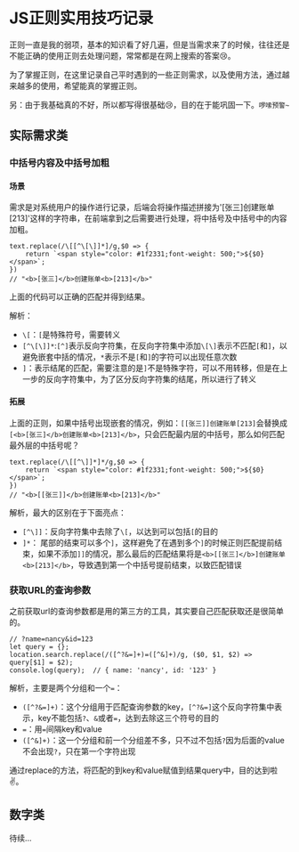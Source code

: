 # JS正则实用技巧记录
正则一直是我的弱项，基本的知识看了好几遍，但是当需求来了的时候，往往还是不能正确的使用正则去处理问题，常常都是在网上搜索的答案😢。

为了掌握正则，在这里记录自己平时遇到的一些正则需求，以及使用方法，通过越来越多的使用，希望能真的掌握正则。

另：由于我基础真的不好，所以都写得很基础😢，目的在于能巩固一下。`啰嗦预警~`

## 实际需求类

### 中括号内容及中括号加粗
#### 场景
需求是对系统用户的操作进行记录，后端会将操作描述拼接为'[张三]创建账单[213]'这样的字符串，在前端拿到之后需要进行处理，将中括号及中括号中的内容加粗。

```
text.replace(/\[[^\[\]]*]/g,$0 => {
	return `<span style="color: #1f2331;font-weight: 500;">${$0}</span>`;
})
// "<b>[张三]</b>创建账单<b>[213]</b>"
```
上面的代码可以正确的匹配并得到结果。

解析：

- `\[`：`[`是特殊符号，需要转义
- `[^\[\]]*`:`[^]`表示反向字符集，在反向字符集中添加`\[\]`表示不匹配`[`和`]`，以避免嵌套中括的情况，`*`表示不是`[`和`]`的字符可以出现任意次数
- `]`：表示结尾的匹配，需要注意的是`]`不是特殊字符，可以不用转移，但是在上一步的反向字符集中，为了区分反向字符集的结尾，所以进行了转义

#### 拓展
上面的正则，如果中括号出现嵌套的情况，例如：`[[张三]]创建账单[213]`会替换成`[<b>[张三]</b>创建账单<b>[213]</b>`，只会匹配最内层的中括号，那么如何匹配最外层的中括号呢？

```
text.replace(/\[[^\]]*]*/g,$0 => {
	return `<span style="color: #1f2331;font-weight: 500;">${$0}</span>`;
})
// "<b>[[张三]]</b>创建账单<b>[213]</b>"
```

解析，最大的区别在于下面亮点：
- `[^\]]`：反向字符集中去除了`\[`，以达到可以包括`[`的目的
- `]*`： 尾部的结束可以多个`]`，这样避免了在遇到多个`]`的时候正则匹配提前结束，如果不添加`]]`的情况，那么最后的匹配结果将是`<b>[[张三]</b>]创建账单<b>[213]</b>`，导致遇到第一个中括号提前结束，以致匹配错误

### 获取URL的查询参数
之前获取url的查询参数都是用的第三方的工具，其实要自己匹配获取还是很简单的。

```
// ?name=nancy&id=123
let query = {};
location.search.replace(/([^?&=]+)=([^&]+)/g, ($0, $1, $2) => query[$1] = $2);
console.log(query);  // { name: 'nancy', id: '123' }
```
解析，主要是两个分组和一个`=`：

- `([^?&=]+)`：这个分组用于匹配查询参数的key，`[^?&=]`这个反向字符集中表示，key不能包括`?`、`&`或者`=`，达到去除这三个符号的目的
- `=`：用`=`间隔key和value
- `([^&]+)`：这一个分组和前一个分组差不多，只不过不包括`?`因为后面的value不会出现`?`，只在第一个字符出现

通过replace的方法，将匹配的到key和value赋值到结果query中，目的达到啦✌️。

## 数字类
待续...